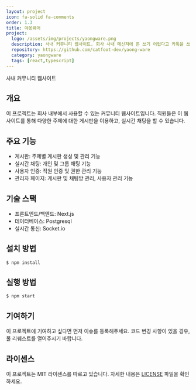 ```yaml
---
layout: project
icon: fa-solid fa-comments
order: 1.3
title: 야옹웨어
project:
  logo: /assets/img/projects/yaongware.png
  description: 사내 커뮤니티 웹사이트. 회사 사내 메신져에 돈 쓰기 어렵다고 카톡을 쓰거나 무료로 제공하는 서비스를 옮겨다니는 것에 지쳐서 직접 만들어보고 있습니다.
  repository: https://github.com/catfoot-dev/yaong-ware
  category: yaongware
  tags: [react,typescript]
---
```

사내 커뮤니티 웹사이트

## 개요

이 프로젝트는 회사 내부에서 사용할 수 있는 커뮤니티 웹사이트입니다. 직원들은 이 웹사이트를 통해 다양한 주제에 대한 게시판을 이용하고, 실시간 채팅을 할 수 있습니다.

## 주요 기능

- 게시판: 주제별 게시판 생성 및 관리 기능
- 실시간 채팅: 개인 및 그룹 채팅 기능
- 사용자 인증: 직원 인증 및 권한 관리 기능
- 관리자 페이지: 게시판 및 채팅방 관리, 사용자 관리 기능

## 기술 스택

- 프론트엔드/백엔드: Next.js
- 데이터베이스: Postgresql
- 실시간 통신: Socket.io

## 설치 방법

```bash
$ npm install
```

## 실행 방법

```bash
$ npm start
```

## 기여하기

이 프로젝트에 기여하고 싶다면 먼저 이슈를 등록해주세요. 코드 변경 사항이 있을 경우, 풀 리퀘스트를 열어주시기 바랍니다.

## 라이센스

이 프로젝트는 MIT 라이센스를 따르고 있습니다. 자세한 내용은 [LICENSE](LICENSE) 파일을 확인하세요.
